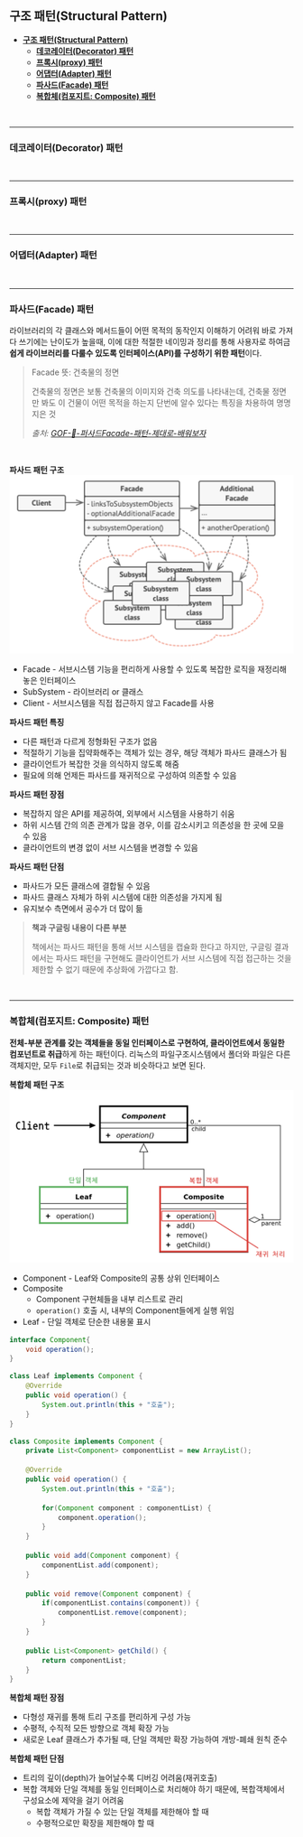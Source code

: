 ## **구조 패턴(Structural Pattern)**

- [**구조 패턴(Structural Pattern)**](#구조-패턴structural-pattern)
  - [**데코레이터(Decorator) 패턴**](#데코레이터decorator-패턴)
  - [**프록시(proxy) 패턴**](#프록시proxy-패턴)
  - [**어댑터(Adapter) 패턴**](#어댑터adapter-패턴)
  - [**파사드(Facade) 패턴**](#파사드facade-패턴)
  - [**복합체(컴포지트: Composite) 패턴**](#복합체컴포지트-composite-패턴)

<br>

---

### **데코레이터(Decorator) 패턴**

<br>

---
### **프록시(proxy) 패턴**

<br>

---
### **어댑터(Adapter) 패턴**

<br>

---
### **파사드(Facade) 패턴**

라이브러리의 각 클래스와 메서드들이 어떤 목적의 동작인지 이해하기 어려워 바로 가져다 쓰기에는 난이도가 높을때, 이에 대한 적절한 네이밍과 정리를 통해 사용자로 하여금 **쉽게 라이브러리를 다룰수 있도록 인터페이스(API)를 구성하기 위한 패턴**이다.

> Facade 뜻: 건축물의 정면
> 
> 건축물의 정면은 보통 건축물의 이미지와 건축 의도를 나타내는데, 건축물 정면만 봐도 이 건물이 어떤 목적을 하는지 단번에 알수 있다는 특징을 차용하여 명명 지은 것
> 
> _출처: [GOF-💠-퍼사드Facade-패턴-제대로-배워보자](https://inpa.tistory.com/entry/GOF-%F0%9F%92%A0-%ED%8D%BC%EC%82%AC%EB%93%9CFacade-%ED%8C%A8%ED%84%B4-%EC%A0%9C%EB%8C%80%EB%A1%9C-%EB%B0%B0%EC%9B%8C%EB%B3%B4%EC%9E%90)_

<br>

**파사드 패턴 구조**
![파사드 패턴 구조](/images/dayoung/facade-pattern-structure.png)

+ Facade - 서브시스템 기능을 편리하게 사용할 수 있도록 복잡한 로직을 재정리해놓은 인터페이스
+ SubSystem - 라이브러리 or 클래스
+ Client - 서브시스템을 직접 접근하지 않고 Facade를 사용

**파사드 패턴 특징**
+ 다른 패턴과 다르게 정형화된 구조가 없음
+ 적절하기 기능을 집약화해주는 객체가 있는 경우, 해당 객체가 파사드 클래스가 됨
+ 클라이언트가 복잡한 것을 의식하지 않도록 해줌
+ 필요에 의해 언제든 파사드를 재귀적으로 구성하여 의존할 수 있음

**파사드 패턴 장점**
+ 복잡하지 않은 API를 제공하여, 외부에서 시스템을 사용하기 쉬움
+ 하위 시스템 간의 의존 관계가 많을 경우, 이를 감소시키고 의존성을 한 곳에 모을 수 있음
+ 클라이언트의 변경 없이 서브 시스템을 변경할 수 있음

**파사드 패턴 단점**
+ 파사드가 모든 클래스에 결합될 수 있음
+ 파사드 클래스 자체가 하위 시스템에 대한 의존성을 가지게 됨
+ 유지보수 측면에서 공수가 더 많이 듦

> **책과 구글링 내용이 다른 부분**
>
> 책에서는 파사드 패턴을 통해 서브 시스템을 캡슐화 한다고 하지만, 구글링 결과에서는 파사드 패턴을 구현해도 클라이언트가 서브 시스템에 직접 접근하는 것을 제한할 수 없기 때문에 추상화에 가깝다고 함.

<br>

---
### **복합체(컴포지트: Composite) 패턴**

**전체-부분 관계를 갖는 객체들을 동일 인터페이스로 구현하여, 클라이언트에서 동일한 컴포넌트로 취급**하게 하는 패턴이다. 리눅스의 파일구조시스템에서 폴더와 파일은 다른 객체지만, 모두 `File`로 취급되는 것과 비슷하다고 보면 된다.

**복합체 패턴 구조**
![복팝체 패턴 구조](/images/dayoung/composite-pattern-structure.png)

+ Component - Leaf와 Composite의 공통 상위 인터페이스
+ Composite
  + Component 구현체들을 내부 리스트로 관리
  + `operation()` 호출 시, 내부의 Component들에게 실행 위임
+ Leaf - 단일 객체로 단순한 내용물 표시

```java
interface Component{
    void operation();
}
```
```java
class Leaf implements Component {
    @Override
    public void operation() {
        System.out.println(this + "호출");
    }
}
```
```java
class Composite implements Component {
    private List<Component> componentList = new ArrayList();

    @Override
    public void operation() {
        System.out.println(this + "호출");

        for(Component component : componentList) {
            component.operation();
        }
    }

    public void add(Component component) {
        componentList.add(component);
    }

    public void remove(Component component) {
        if(componentList.contains(component)) {
            componentList.remove(component);
        }
    }

    public List<Component> getChild() {
        return componentList;
    }
}
```

**복합체 패턴 장점**
+ 다형성 재귀를 통해 트리 구조를 편리하게 구성 가능
+ 수평적, 수직적 모든 방향으로 객체 확장 가능
+ 새로운 Leaf 클래스가 추가될 때, 단일 객체만 확장 가능하여 개방-폐쇄 원칙 준수

**복합체 패턴 단점**
+ 트리의 깊이(depth)가 늘어날수록 디버깅 어려움(재귀호출)
+ 복합 객체와 단일 객체를 동일 인터페이스로 처리해야 하기 때문에, 복합객체에서 구성요소에 제약을 걸기 어려움
  + 복합 객체가 가질 수 있는 단일 객체를 제한해야 할 때
  + 수평적으로만 확장을 제한해야 할 때